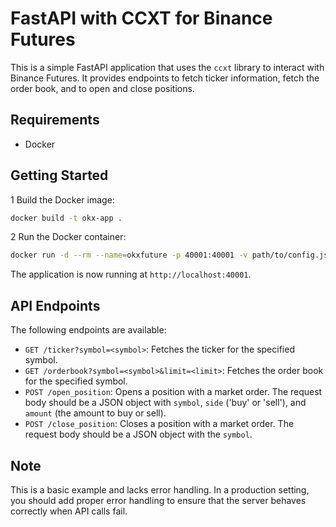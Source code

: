 # FastAPI with CCXT for Binance Futures

This is a simple FastAPI application that uses the `ccxt` library to interact with Binance Futures. It provides endpoints to fetch ticker information, fetch the order book, and to open and close positions.

## Requirements

- Docker

## Getting Started

1 Build the Docker image:

```bash
docker build -t okx-app .
```

2 Run the Docker container:

```bash
docker run -d --rm --name=okxfuture -p 40001:40001 -v path/to/config.json:/app/config.json -e CONFIG_PATH=/app/config.json --network=coin-network okx-app
```

The application is now running at `http://localhost:40001`.

## API Endpoints

The following endpoints are available:

- `GET /ticker?symbol=<symbol>`: Fetches the ticker for the specified symbol.
- `GET /orderbook?symbol=<symbol>&limit=<limit>`: Fetches the order book for the specified symbol.
- `POST /open_position`: Opens a position with a market order. The request body should be a JSON object with `symbol`, `side` ('buy' or 'sell'), and `amount` (the amount to buy or sell).
- `POST /close_position`: Closes a position with a market order. The request body should be a JSON object with the `symbol`.

## Note

This is a basic example and lacks error handling. In a production setting, you should add proper error handling to ensure that the server behaves correctly when API calls fail.
